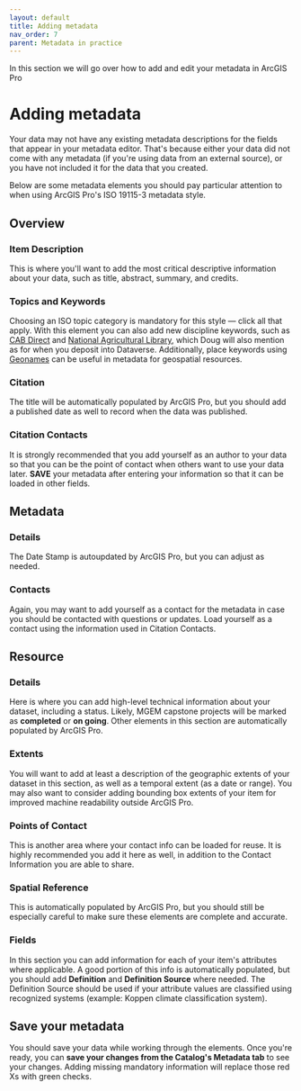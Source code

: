 ```yaml
---
layout: default
title: Adding metadata
nav_order: 7
parent: Metadata in practice
---
```


In this section we will go over how to add and edit your metadata in ArcGIS Pro

# Adding metadata

Your data may not have any existing metadata descriptions for the fields that appear in your metadata editor. That's because either your data did not come with any metadata (if you're using data from an external source), or you have not included it for the data that you created.

Below are some metadata elements you should pay particular attention to when using ArcGIS Pro's ISO 19115-3 metadata style.

## Overview

### Item Description

This is where you'll want to add the most critical descriptive information about your data, such as title, abstract, summary, and credits.

### Topics and Keywords

Choosing an ISO topic category is mandatory for this style — click all that apply. With this element you can also add new discipline keywords, such as [CAB Direct](https://resources.library.ubc.ca/page.php?details=cab-direct&id=107) and [National Agricultural Library](https://agclass.nal.usda.gov/thesaurus-search), which Doug will also mention as for when you deposit into Dataverse. Additionally, place keywords using [Geonames](https://www.geonames.org/) can be useful in metadata for geospatial resources.

### Citation

The title will be automatically populated by ArcGIS Pro, but you should add a published date as well to record when the data was published.

### Citation Contacts

It is strongly recommended that you add yourself as an author to your data so that you can be the point of contact when others want to use your data later. **SAVE** your metadata after entering your information so that it can be loaded in other fields.

## Metadata

### Details

The Date Stamp is autoupdated by ArcGIS Pro, but you can adjust as needed.

### Contacts

Again, you may want to add yourself as a contact for the metadata in case you should be contacted with questions or updates. Load yourself as a contact using the information used in Citation Contacts.

## Resource

### Details

Here is where you can add high-level technical information about your dataset, including a status. Likely, MGEM capstone projects will be marked as **completed** or **on going**. Other elements in this section are automatically populated by ArcGIS Pro.

### Extents

You will want to add at least a description of the geographic extents of your dataset in this section, as well as a temporal extent (as a date or range). You may also want to consider adding bounding box extents of your item for improved machine readability outside ArcGIS Pro.

### Points of Contact

This is another area where your contact info can be loaded for reuse. It is highly recommended you add it here as well, in addition to the Contact Information you are able to share.

### Spatial Reference

This is automatically populated by ArcGIS Pro, but you should still be especially careful to make sure these elements are complete and accurate.

### Fields

In this section you can add information for each of your item's attributes where applicable. A good portion of this info is automatically populated, but you should add **Definition** and **Definition Source** where needed. The Definition Source should be used if your attribute values are classified using recognized systems (example: Koppen climate classification system).

## Save your metadata

You should save your data while working through the elements. Once you're ready, you can **save your changes from the Catalog's Metadata tab** to see your changes. Adding missing mandatory information will replace those red Xs with green checks.
